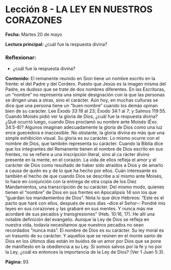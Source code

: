 # Lección 8 - LA LEY EN NUESTROS CORAZONES

**Fecha:** Martes 20 de mayo

**Lectura principal:** ¿cuál fue la respuesta divina?

### Reflexionar:

- ¿cuál fue la respuesta divina?

**Contenido:**
El remanente reunido en Sion tiene un nombre escrito en la frente: el del Padre
y del Cordero. Puesto que Jesús es la imagen misma del Padre, es dudoso que se
trate de dos nombres diferentes. En las Escrituras, un “nombre” no representa
una simple designación con la que las personas se dirigen unas a otras, sino el
carácter. Aún hoy, en muchas culturas se dice que una persona tiene un “buen
nombre” cuando los demás opinan bien de su carácter.
Lee Éxodo 33:18 al 23; Éxodo 34:1 al 7; y Salmos 119:55. Cuando Moisés
pidió ver la gloria de Dios, ¿cuál fue la respuesta divina? ¿Qué ocurrió luego,
cuando Dios proclamó su nombre ante Moisés (Éxo. 34:5-8)?
Algunos imaginan adecuadamente la gloria de Dios como una luz ence­
guecedora e inaccesible. No obstante, la gloria divina es más que una simple
exhibición visual. Su gloria es su carácter. Lo mismo ocurre con el nombre de
Dios, que también representa su carácter.
Cuando la Biblia dice que los integrantes del Remanente tienen el nombre
de Dios escrito en sus frentes, no se refiere a una inscripción literal, sino al ca­
rácter divino presente en la mente, en el corazón. La vida de ellos refleja el amor
y el carácter de Dios como resultado de haber sido atraídos a Dios y de amarlo
a causa de quién es y de lo que ha hecho por ellos.
Cuán interesante es también el hecho de que cuando Dios se describe a
sí mismo ante Moisés, lo hace en conjunción con la entrega de otra copia de
los Diez Mandamientos, una transcripción de su carácter. Del mismo modo,
quienes tienen el “nombre” de Dios en sus frentes en Apocalipsis 14 son los
que “guardan los mandamientos de Dios”. Nota lo que dice Hebreos: “Este es el
pacto que haré con ellos, después de esos días –dice el Señor–: Pondré mis leyes
en sus corazones y las grabaré en sus mentes. Y nunca más me acordaré de sus
pecados y transgresiones” (Heb. 10:16, 17). He allí una notable definición del
evangelio. Aunque la Ley de Dios se refleja en nuestra vida, todavía necesitamos
que nuestros pecados no sean recordados “nunca más”.
El nombre de Dios es su carácter. Su ley moral es un trasunto de su carácter.
Y aquellos que se reúnen en el monte santo de Dios en los últimos días están im­
buidos de un amor por Dios que se pone de manifiesto en la obediencia a su Ley.
Si somos salvos por la fe y no por la Ley, ¿cuál es entonces la importancia de la
Ley de Dios? (Ver 1 Juan 5:3).

**Página:** 93
